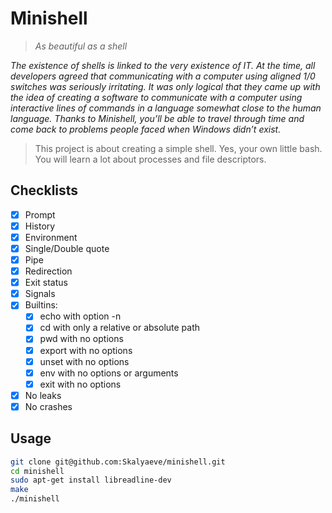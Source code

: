 # Minishell
> *As beautiful as a shell*

*The existence of shells is linked to the very existence of IT.*
*At the time, all developers agreed that communicating with a computer using aligned 1/0 switches was seriously irritating.*
*It was only logical that they came up with the idea of creating a software to communicate with a computer using interactive lines of commands in a language somewhat close to the human language.*
*Thanks to Minishell, you’ll be able to travel through time and come back to problems people faced when Windows didn’t exist.*

>This project is about creating a simple shell. Yes, your own little bash.
>You will learn a lot about processes and file descriptors.

## Checklists
- [x] Prompt
- [x] History
- [x] Environment
- [x] Single/Double quote
- [x] Pipe
- [x] Redirection
- [x] Exit status
- [x] Signals
- [x] Builtins:
    * [x] echo with option -n
    * [x] cd with only a relative or absolute path
    * [x] pwd with no options
    * [x] export with no options
    * [x] unset with no options
    * [x] env with no options or arguments
    * [x] exit with no options
- [x] No leaks
- [x] No crashes

## Usage
```sh
git clone git@github.com:Skalyaeve/minishell.git
cd minishell
sudo apt-get install libreadline-dev
make
./minishell
```
